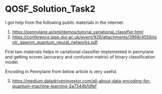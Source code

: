 # QOSF_Solution_Task2

I got help from the following public materials in the internet. 
1. https://pennylane.ai/qml/demos/tutorial_variational_classifier.html
2. https://conference.ippp.dur.ac.uk/event/929/attachments/3968/4559/piotr_gawron_quantum_neural_networks.pdf

First two materials helps in variational classifier implemented in pennylane and getting scores (accuracy and confusion matrix) of binary classification model.

Encoding in Pennylane from below article is very useful. 

3. https://medium.datadriveninvestor.com/all-about-data-encoding-for-quantum-machine-learning-2a7344b1dfef

